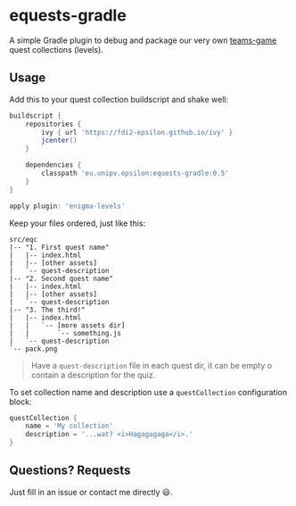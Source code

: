 # equests-gradle
A simple Gradle plugin to debug and package our very own
[teams-game](https://github.com/fdi2-epsilon/teams-game)
quest collections (levels).

## Usage
Add this to your quest collection buildscript and shake well:
```groovy
buildscript {
    repositories {
        ivy { url 'https://fdi2-epsilon.github.io/ivy' }
        jcenter()
    }

    dependencies {
        classpath 'eu.unipv.epsilon:equests-gradle:0.5'
    }
}

apply plugin: 'enigma-levels'
```

Keep your files ordered, just like this:
```
src/eqc
|-- "1. First quest name"
|   |-- index.html
|   |-- [other assets]
|   `-- quest-description
|-- "2. Second quest name"
|   |-- index.html
|   |-- [other assets]
|   `-- quest-description
|-- "3. The third!"
|   |-- index.html
|   |   `-- [more assets dir]
|   |       `-- something.js
|   `-- quest-description
`-- pack.png
```
> Have a `quest-description` file in each quest dir, it can be empty o contain a description for the quiz.

To set collection name and description use a `questCollection` configuration block:
```groovy
questCollection {
    name = 'My collection'
    description = '...wat? <i>Hagagagaga</i>.'
}
```

## Questions? Requests
Just fill in an issue or contact me directly :smiley:.
